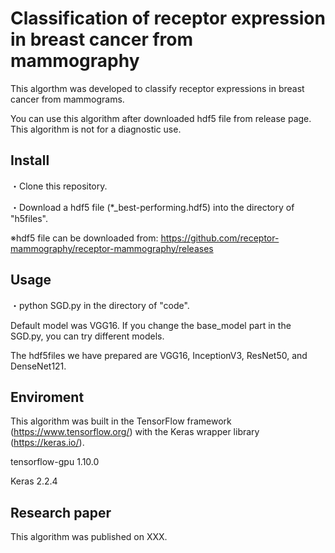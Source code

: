 # Classification of receptor expression in breast cancer from mammography
This algorthm was developed to classify receptor expressions in breast cancer from mammograms.

You can use this algorithm after downloaded hdf5 file from release page. This algorithm is not for a diagnostic use.

## Install
・Clone this repository.

・Download a hdf5 file (*_best-performing.hdf5) into the directory of "h5files".

※hdf5 file can be downloaded from: https://github.com/receptor-mammography/receptor-mammography/releases

## Usage
・python SGD.py in the directory of "code".

Default model was VGG16. If you change the base_model part in the SGD.py, you can try different models. 

The hdf5files we have prepared are VGG16, InceptionV3, ResNet50, and DenseNet121.

## Enviroment
This algorithm was built in the TensorFlow framework (https://www.tensorflow.org/) with the Keras wrapper library (https://keras.io/).

tensorflow-gpu 1.10.0

Keras 2.2.4

## Research paper
This algorithm was published on XXX.
